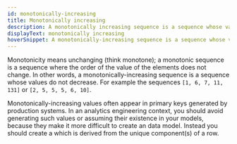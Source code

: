 ```yaml
---
id: monotonically-increasing
title: Monotonically increasing
description: A monotonically increasing sequence is a sequence whose values are sorted in ascending order and do not decrease. For example, the sequences 1, 6, 7, 11, 131 or 2, 5, 5, 5, 6, 10.
displayText: monotonically increasing 
hoverSnippet: A monotonically-increasing sequence is a sequence whose values do not decrease, for example the sequences 1, 6, 7, 11, 131 or 2, 5, 5, 5, 6, 10.
---
```


Monotonicity means unchanging (think monotone); a monotonic sequence is a sequence where the order of the value of the elements does not change. In other words, a monotonically-increasing sequence is a sequence whose values do not decrease. For example the sequences `[1, 6, 7, 11, 131]` or `[2, 5, 5, 5, 6, 10]`.

Monotonically-increasing values often appear in primary keys generated by production systems. In an analytics engineering context, you should avoid generating such values or assuming their existence in your models, because they make it more difficult to create an <Term id="idempotent"/> data model. Instead you should create a <Term id="surrogate-key"/> which is derived from the unique component(s) of a row.
